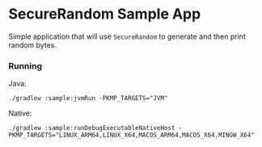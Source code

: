 # SecureRandom Sample App

<!-- TODO: CryptoRand Issue #23 -->
Simple application that will use `SecureRandom` to generate and then print random bytes.

### Running

Java:
```shell
./gradlew :sample:jvmRun -PKMP_TARGETS="JVM"
```

Native:
```shell
./gradlew :sample:runDebugExecutableNativeHost -PKMP_TARGETS="LINUX_ARM64,LINUX_X64,MACOS_ARM64,MACOS_X64,MINGW_X64"
```
